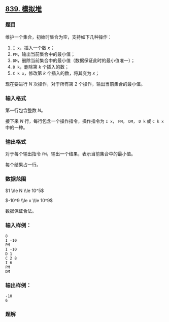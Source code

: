 ## [839\. 模拟堆](https://www.acwing.com/problem/content/841/)

### 题目

维护一个集合，初始时集合为空，支持如下几种操作：

1. `I x`，插入一个数 $x$；
2. `PM`，输出当前集合中的最小值；
3. `DM`，删除当前集合中的最小值（数据保证此时的最小值唯一）；
4. `D k`，删除第 $k$ 个插入的数；
5. `C k x`，修改第 $k$ 个插入的数，将其变为 $x$；

现在要进行 $N$ 次操作，对于所有第 $2$ 个操作，输出当前集合的最小值。

### 输入格式

第一行包含整数 $N$。

接下来 $N$ 行，每行包含一个操作指令，操作指令为 `I x`， `PM`， `DM`， `D k` 或 `C k x` 中的一种。

### 输出格式

对于每个输出指令 `PM`，输出一个结果，表示当前集合中的最小值。

每个结果占一行。

### 数据范围

$1 \\le N \\le 10^5$

$-10^9 \\le x \\le 10^9$

数据保证合法。

### 输入样例：

```
8
I -10
PM
I -10
D 1
C 2 8
I 6
PM
DM
```

### 输出样例：

```
-10
6
```

### 题解

